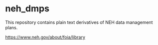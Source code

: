 # neh_dmps

This repository contains plain text derivatives of NEH data management plans.  

https://www.neh.gov/about/foia/library
